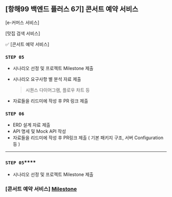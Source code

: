 ## [항해99 백엔드 플러스 6기] 콘서트 예약 서비스 

[e-커머스 서비스]

[맛집 검색 서비스]

✅ [콘서트 예약 서비스]


### **`STEP 05`**

- 시나리오 선정 및 프로젝트 Milestone 제출
- 시나리오 요구사항 별 분석 자료 제출

  > 시퀀스 다이어그램, 플로우 차트 등

- 자료들을 리드미에 작성 후 PR 링크 제출

### **`STEP 06`**

- ERD 설계 자료 제출
- API 명세 및 Mock API 작성
- 자료들을 리드미에 작성 후 PR링크 제출 ( 기본 패키지 구조, 서버 Configuration 등 )
---

### **`STEP 05`******

- 시나리오 선정 및 프로젝트 Milestone 제출
### [콘서트 예약 서비스] [Milestone](https://github.com/Kook-s/hhplus-concert/milestones)